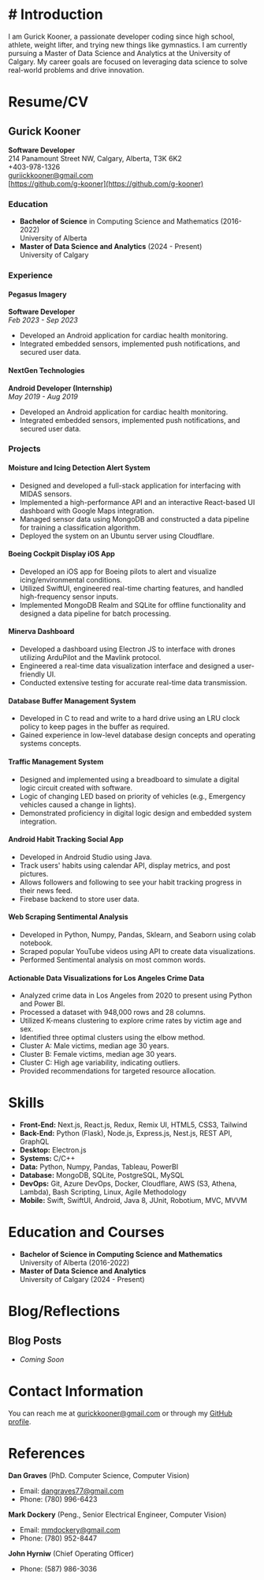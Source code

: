 # # Introduction

I am Gurick Kooner, a passionate developer coding since high school, athlete, weight lifter, and trying new things like gymnastics. I am currently pursuing a Master of Data Science and Analytics at the University of Calgary. My career goals are focused on leveraging data science to solve real-world problems and drive innovation.

# Resume/CV

## Gurick Kooner
**Software Developer**  
214 Panamount Street NW, Calgary, Alberta, T3K 6K2  
+403-978-1326  
[guriickkooner@gmail.com](mailto:gurickkooner@gmail.com)  
[https://github.com/g-kooner](https://github.com/g-kooner)  

### Education
- **Bachelor of Science** in Computing Science and Mathematics (2016-2022)  
  University of Alberta
- **Master of Data Science and Analytics** (2024 - Present)  
  University of Calgary

### Experience

#### Pegasus Imagery
**Software Developer**  
_Feb 2023 - Sep 2023_

- Developed an Android application for cardiac health monitoring.
- Integrated embedded sensors, implemented push notifications, and secured user data.

#### NextGen Technologies
**Android Developer (Internship)**  
_May 2019 - Aug 2019_

- Developed an Android application for cardiac health monitoring.
- Integrated embedded sensors, implemented push notifications, and secured user data.

### Projects

#### Moisture and Icing Detection Alert System
- Designed and developed a full-stack application for interfacing with MIDAS sensors.
- Implemented a high-performance API and an interactive React-based UI dashboard with Google Maps integration.
- Managed sensor data using MongoDB and constructed a data pipeline for training a classification algorithm.
- Deployed the system on an Ubuntu server using Cloudflare.

#### Boeing Cockpit Display iOS App
- Developed an iOS app for Boeing pilots to alert and visualize icing/environmental conditions.
- Utilized SwiftUI, engineered real-time charting features, and handled high-frequency sensor inputs.
- Implemented MongoDB Realm and SQLite for offline functionality and designed a data pipeline for batch processing.

#### Minerva Dashboard
- Developed a dashboard using Electron JS to interface with drones utilizing ArduPilot and the Mavlink protocol.
- Engineered a real-time data visualization interface and designed a user-friendly UI.
- Conducted extensive testing for accurate real-time data transmission.

#### Database Buffer Management System
- Developed in C to read and write to a hard drive using an LRU clock policy to keep pages in the buffer as required.
- Gained experience in low-level database design concepts and operating systems concepts.

#### Traffic Management System
- Designed and implemented using a breadboard to simulate a digital logic circuit created with software.
- Logic of changing LED based on priority of vehicles (e.g., Emergency vehicles caused a change in lights).
- Demonstrated proficiency in digital logic design and embedded system integration.

#### Android Habit Tracking Social App
- Developed in Android Studio using Java.
- Track users' habits using calendar API, display metrics, and post pictures.
- Allows followers and following to see your habit tracking progress in their news feed.
- Firebase backend to store user data.

#### Web Scraping Sentimental Analysis
- Developed in Python, Numpy, Pandas, Sklearn, and Seaborn using colab notebook.
- Scraped popular YouTube videos using API to create data visualizations.
- Performed Sentimental analysis on most common words.

#### Actionable Data Visualizations for Los Angeles Crime Data
- Analyzed crime data in Los Angeles from 2020 to present using Python and Power BI.
- Processed a dataset with 948,000 rows and 28 columns.
- Utilized K-means clustering to explore crime rates by victim age and sex.
- Identified three optimal clusters using the elbow method.
- Cluster A: Male victims, median age 30 years.
- Cluster B: Female victims, median age 30 years.
- Cluster C: High age variability, indicating outliers.
- Provided recommendations for targeted resource allocation.

# Skills

- **Front-End:** Next.js, React.js, Redux, Remix UI, HTML5, CSS3, Tailwind
- **Back-End:** Python (Flask), Node.js, Express.js, Nest.js, REST API, GraphQL
- **Desktop:** Electron.js
- **Systems:** C/C++
- **Data:** Python, Numpy, Pandas, Tableau, PowerBI
- **Database:** MongoDB, SQLite, PostgreSQL, MySQL
- **DevOps:** Git, Azure DevOps, Docker, Cloudflare, AWS (S3, Athena, Lambda), Bash Scripting, Linux, Agile Methodology
- **Mobile:** Swift, SwiftUI, Android, Java 8, JUnit, Robotium, MVC, MVVM

# Education and Courses

- **Bachelor of Science in Computing Science and Mathematics**  
  University of Alberta (2016-2022)
- **Master of Data Science and Analytics**  
  University of Calgary (2024 - Present)

# Blog/Reflections

## Blog Posts
- _Coming Soon_

# Contact Information

You can reach me at [gurickkooner@gmail.com](mailto:gurickkooner@gmail.com) or through my [GitHub profile](https://github.com/g-kooner).

# References

**Dan Graves** (PhD. Computer Science, Computer Vision)  
- Email: [dangraves77@gmail.com](mailto:dangraves77@gmail.com)  
- Phone: (780) 996-6423

**Mark Dockery** (Peng., Senior Electrical Engineer, Computer Vision)  
- Email: [mmdockery@gmail.com](mailto:mmdockery@gmail.com)  
- Phone: (780) 952-8447

**John Hyrniw** (Chief Operating Officer)  
- Phone: (587) 986-3036
